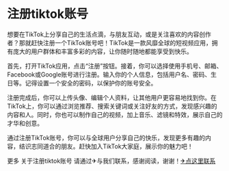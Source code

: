 # 注册tiktok账号

想要在TikTok上分享自己的生活点滴，与朋友互动，或是关注喜欢的内容创作者？那就赶快注册一个TikTok账号吧！TikTok是一款风靡全球的短视频应用，拥有庞大的用户群体和丰富多彩的内容，让你随时随地都能享受到快乐。

首先，打开TikTok应用，点击“注册”按钮。接着，你可以选择使用手机号、邮箱、Facebook或Google账号进行注册。输入你的个人信息，包括用户名、密码、生日等。记得设置一个安全的密码，以保护你的账号安全。

注册完成后，你可以上传头像、编辑个人资料，让其他用户更容易地找到你。在TikTok上，你可以通过浏览推荐、搜索关键词或关注好友的方式，发现感兴趣的内容和人。同时，你也可以制作自己的视频，加上音乐、滤镜和特效，展示自己的才华和创意。

通过注册TikTok账号，你可以与全球用户分享自己的快乐，发现更多有趣的内容，结识志同道合的朋友。赶快加入TikTok大家庭，展示你的魅力吧！

更多 关于注册tiktok账号 请通过✈与我们联系，感谢阅读，谢谢！[✈点这里联系](https://acc.k02.cc)